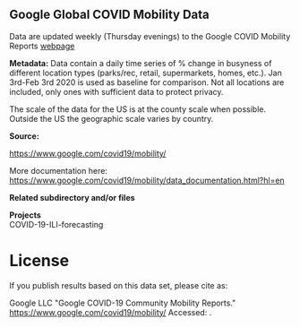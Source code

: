 ## Google Global COVID Mobility Data
Data are updated weekly (Thursday evenings) to the Google COVID Mobility Reports [webpage](https://www.google.com/covid19/mobility/)

<b>Metadata:</b> 
Data contain a daily time series of % change in busyness of different location types (parks/rec, retail, supermarkets, homes, etc.). Jan 3rd-Feb 3rd 2020 is used as baseline for comparison. Not all locations are included, only ones with sufficient data to protect privacy. 

The scale of the data for the US is at the county scale when possible. Outside the US the geographic scale varies by country.


<b>Source:</b> 

https://www.google.com/covid19/mobility/  

More documentation here: https://www.google.com/covid19/mobility/data_documentation.html?hl=en

<b>Related subdirectory and/or files</b>

<b>Projects</b>  
COVID-19-ILI-forecasting

# License 

If you publish results based on this data set, please cite as:  

Google LLC "Google COVID-19 Community Mobility Reports."  
https://www.google.com/covid19/mobility/ Accessed: <Date>.
